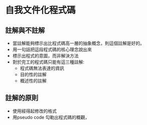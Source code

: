 # 自我文件化程式碼
## 註解與不註解
* 當註解能夠標示出比程式碼高一層的抽象概念，則這個註解是好的。
* 用一句話把這段程式碼的核心理念說出來
* 標示出程式的意圖，而非解決方法
* 對於完工的程式碼只能有這三種註解:
	* 程式碼無法表達的資訊
	* 目的性的註解
	* 概述性的註解
## 註解的原則
* 使用經得起修改的格式
* 用pseudo code 勾勒出程式碼的概觀，
<!--stackedit_data:
eyJoaXN0b3J5IjpbNjgxNTE0MTI4LDE0ODI0OTQ0NiwxNzU5OT
U3MDYxXX0=
-->